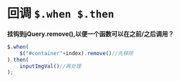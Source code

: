 # 回调 `$.when $.then`

**挂钩到jQuery.remove(),以便一个函数可以在之前/之后调用？**

```js
$.when(
	$("#container"+index).remove()//先移除
).then(
	inputImgVal()//再处理
);
```


